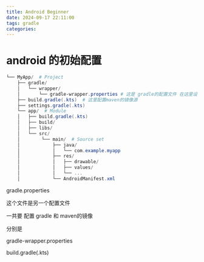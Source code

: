 ```yaml
---
title: Android Beginner
date: 2024-09-17 22:11:00
tags: gradle
categories:
---
```


# android 的初始配置

``` powershell
└── MyApp/  # Project
    ├── gradle/
    │   └── wrapper/
    │       └── gradle-wrapper.properties # 这是 gradle的配置文件 在这里设置国内镜像
    ├── build.gradle(.kts)  # 这里配置maven的镜像源
    ├── settings.gradle(.kts)
    └── app/  # Module
    │   ├── build.gradle(.kts)
    │   ├── build/
    │   ├── libs/
    │   └── src/
    │        └── main/  # Source set
    │            ├── java/
    │            │   └── com.example.myapp
    │            ├── res/
    │            │   ├── drawable/
    │            │   ├── values/
    │            │   └── ...
    │            └── AndroidManifest.xml
```

gradle.properties

这个文件是另一个配置文件

一共要 配置 gradle 和 maven的镜像

分别是

gradle-wrapper.properties

build.gradle(.kts)
